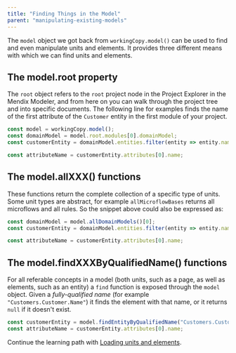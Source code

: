 ```yaml
---
title: "Finding Things in the Model"
parent: "manipulating-existing-models"
---
```

The `model` object we got back from `workingCopy.model()` can be used to find and even manipulate units and elements. It provides three different means with which we can find units and elements.

## The model.root property

The `root` object refers to the `root` project node in the Project Explorer in the Mendix Modeler, and from here on you can walk through the project tree and into specific documents. The following line for examples finds the name of the first attribute of the `Customer` entity in the first module of your project.

```js
const model = workingCopy.model();
const domainModel = model.root.modules[0].domainModel;
const customerEntity = domainModel.entities.filter(entity => entity.name === "Customer")[0]

const attributeName = customerEntity.attributes[0].name;
```

## The model.allXXX() functions

These functions return the complete collection of a specific type of units. Some unit types are abstract, for example `allMicroflowBases` returns all microflows and all rules. So the snippet above could also be expressed as:

```js
const domainModel = model.allDomainModels()[0];
const customerEntity = domainModel.entities.filter(entity => entity.name === "Customer")[0]

const attributeName = customerEntity.attributes[0].name;
```

## The model.findXXXByQualifiedName() functions

For all referable concepts in a model (both units, such as a page, as well as elements, such as an entity) a `find` function is exposed through the `model` object. Given a _fully-qualified name_ (for example `"Customers.Customer.Name"`) it finds the element with that name, or it returns `null` if it doesn't exist.

```js
const customerEntity = model.findEntityByQualifiedName("Customers.Customer");
const attributeName = customerEntity.attributes[0].name;
```

Continue the learning path with [Loading units and elements](loading-units-and-elements).
